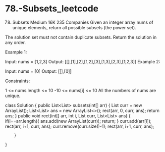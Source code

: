 # 78.-Subsets_leetcode
78. Subsets
Medium
16K
235
Companies
Given an integer array nums of unique elements, return all possible 
subsets
 (the power set).

The solution set must not contain duplicate subsets. Return the solution in any order.

 

Example 1:

Input: nums = [1,2,3]
Output: [[],[1],[2],[1,2],[3],[1,3],[2,3],[1,2,3]]
Example 2:

Input: nums = [0]
Output: [[],[0]]
 

Constraints:

1 <= nums.length <= 10
-10 <= nums[i] <= 10
All the numbers of nums are unique.

class Solution {
    public List<List<Integer>> subsets(int[] arr) {
       List<Integer> curr = new ArrayList<Integer>();
		   List<List<Integer>> ans = new ArrayList<>();
			 rect(arr, 0, curr, ans);
       return ans;
		}
	public void rect(int[] arr, int i, List<Integer> curr, List<List<Integer>> ans) {
			if(i==arr.length){
			ans.add(new ArrayList<Integer>(curr));
			return;
			}
			curr.add(arr[i]);
			rect(arr, i+1, curr, ans);
			curr.remove(curr.size()-1);
			rect(arr, i+1, curr, ans);
			
					
		}
}
